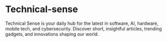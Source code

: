 # Technical-sense
Technical Sense is your daily hub for the latest in software, AI, hardware, mobile tech, and cybersecurity. Discover short, insightful articles, trending gadgets, and innovations shaping our world.
